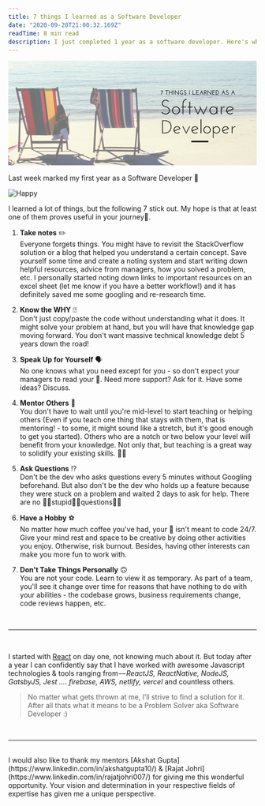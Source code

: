 ```yaml
---
title: 7 things I learned as a Software Developer
date: "2020-09-20T21:00:32.169Z"
readTime: 8 min read
description: I just completed 1 year as a software developer. Here's what I learned
---
```


![Deno](./7_things_i_learned_as_a_SDE.png)

Last week marked my first year as a Software Developer 🎉

![Happy](https://media.giphy.com/media/14udF3WUwwGMaA/giphy.gif)

I learned a lot of things, but the following 7 stick out. My hope is that at least one of them proves useful in your journey🎢.

1. **Take notes** ✏️<br />
   Everyone forgets things. You might have to revisit the StackOverflow solution or a blog that helped you understand a certain concept. Save yourself some time and create a noting system and start writing down helpful resources, advice from managers, how you solved a problem, etc.
   I personally started noting down links to important resources on an excel sheet (let me know if you have a better workflow!) and it has definitely saved me some googling and re-research time.

2. **Know the WHY** ⍰<br />
   Don't just copy/paste the code without understanding what it does. It might solve your problem at hand, but you will have that knowledge gap moving forward.
   You don't want massive technical knowledge debt 5 years down the road!

3. **Speak Up for Yourself** 🗣<br />
   No one knows what you need except for you - so don't expect your managers to read your 🧠. Need more support? Ask for it. Have some ideas? Discuss.

4. **Mentor Others** 👥<br />
   You don't have to wait until you're mid-level to start teaching or helping others (Even if you teach one thing that stays with them, that is mentoring! - to some, it might sound like a stretch, but it's good enough to get you started). Others who are a notch or two below your level will benefit from your knowledge. Not only that, but teaching is a great way to solidify your existing skills. 💪🏻

5. **Ask Questions** ⁉️<br />
   Don't be the dev who asks questions every 5 minutes without Googling beforehand. But also don't be the dev who holds up a feature because they were stuck on a problem and waited 2 days to ask for help.
   There are no 👏🏻stupid👏🏻questions👏🏻

6. **Have a Hobby** ⚽️<br />
   No matter how much coffee you've had, your 🧠 isn't meant to code 24/7. Give your mind rest and space to be creative by doing other activities you enjoy. Otherwise, risk burnout. Besides, having other interests can make you more fun to work with.

7. **Don't Take Things Personally** 🙃<br />
   You are not your code. Learn to view it as temporary. As part of a team, you'll see it change over time for reasons that have nothing to do with your abilities - the codebase grows, business requirements change, code reviews happen, etc.

   <br />

---

<br />

I started with [React](http://reactjs.org/) on day one, not knowing much about it. But today after a year I can confidently say that I have worked with awesome Javascript technologies & tools ranging from — *ReactJS, ReactNative, NodeJS, GatsbyJS, Jest …. firebase, AWS, netlify, vercel* and countless others.

> No matter what gets thrown at me, I’ll strive to find a solution for it. After all thats what it means to be a Problem Solver aka Software Developer :)

<br />

---

<br />
I would also like to thank my mentors [Akshat Gupta](https://www.linkedin.com/in/akshatgupta10/) & [Rajat Johri](https://www.linkedin.com/in/rajatjohri007/) for giving me this wonderful opportunity. Your vision and determination in your respective fields of expertise has given me a unique perspective.
